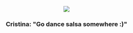 <div align="center">
  
  <img src=https://i.scdn.co/image/ab67616d00001e02b442642243bf85a190649469>

  <h3>Cristina: "Go dance salsa somewhere :)"</h3>
</div>
